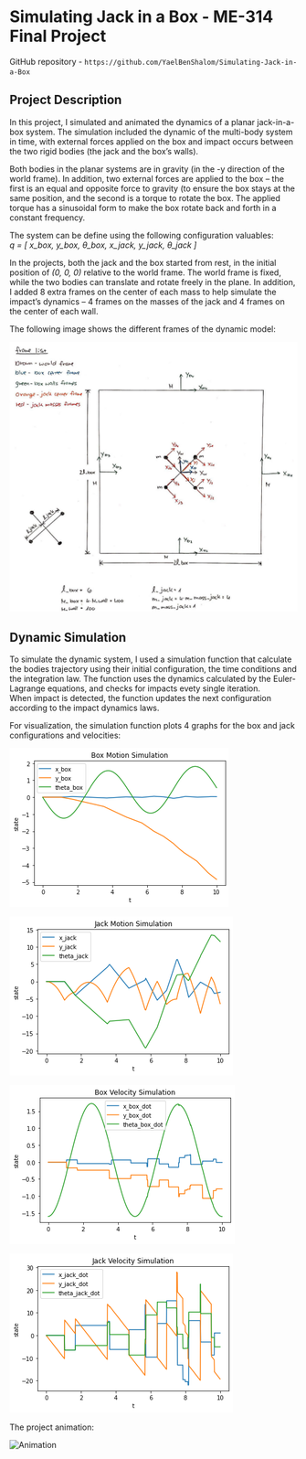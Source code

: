# Simulating Jack in a Box - ME-314 Final Project
GitHub repository - `https://github.com/YaelBenShalom/Simulating-Jack-in-a-Box`


## Project Description

In this project, I simulated and animated the dynamics of a planar jack-in-a-box system. The simulation included the dynamic of the multi-body system in time, with external forces applied on the box and impact occurs between the two rigid bodies (the jack and the box’s walls).

Both bodies in the planar systems are in gravity (in the -y direction of the world frame). In addition, two external forces are applied to the box – the first is an equal and opposite force to gravity (to ensure the box stays at the same position, and the second is a torque to rotate the box. The applied torque has a sinusoidal form to make the box rotate back and forth in a constant frequency.

The system can be define using the following configuration valuables:<br>
*q = [ x_box, y_box, θ_box,  x_jack, y_jack, θ_jack ]*

In the projects, both the jack and the box started from rest, in the initial position of *(0, 0, 0)* relative to the world frame. The world frame is fixed, while the two bodies can translate and rotate freely in the plane. In addition, I added 8 extra frames on the center of each mass to help simulate the impact’s dynamics – 4 frames on the masses of the jack and 4 frames on the center of each wall.

The following image shows the different frames of the dynamic model:

![The system's frames](https://github.com/YaelBenShalom/Simulating-Jack-in-a-Box/blob/main/images/final-projects%20-%20frames.jpg)


## Dynamic Simulation

To simulate the dynamic system, I used a simulation function that calculate the bodies trajectory using their initial configuration, the time conditions and the integration law. The function uses the dynamics calculated by the Euler-Lagrange equations, and checks for impacts evety single iteration.<br>
When impact is detected, the function updates the next configuration according to the impact dynamics laws.

For visualization, the simulation function plots 4 graphs for the box and jack configurations and velocities:

![Box configuration](https://github.com/YaelBenShalom/Simulating-Jack-in-a-Box/blob/main/images/box_configuration.png)


![Jack configuration](https://github.com/YaelBenShalom/Simulating-Jack-in-a-Box/blob/main/images/jack_configuration.png)


![Box velocity](https://github.com/YaelBenShalom/Simulating-Jack-in-a-Box/blob/main/images/box_velocity.png)


![Jack velocity](https://github.com/YaelBenShalom/Simulating-Jack-in-a-Box/blob/main/images/jack_velocity.png)

The project animation:

![Animation](https://github.com/YaelBenShalom/Simulating-Jack-in-a-Box/blob/main/videps/ME314-final-project.gif)